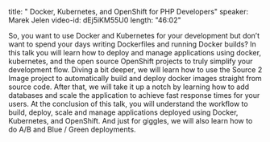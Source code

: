 title: " Docker, Kubernetes, and OpenShift for PHP Developers"
speaker: Marek Jelen
video-id: dEj5iKM55U0
length: "46:02"

So, you want to use Docker and Kubernetes for your development but don’t want to spend your days writing Dockerfiles and running Docker builds? In this talk you will learn how to deploy and manage applications using docker, kubernetes, and the open source OpenShift projects to truly simplify your development flow. Diving a bit deeper, we will learn how to use the Source 2 Image project to automatically build and deploy docker images straight from source code. After that, we will take it up a notch by learning how to add databases and scale the application to achieve fast response times for your users. At the conclusion of this talk, you will understand the workflow to build, deploy, scale and manage applications deployed using Docker, Kubernetes, and OpenShift. And just for giggles, we will also learn how to do A/B and Blue / Green deployments.
